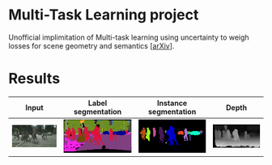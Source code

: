 # Multi-Task Learning project
Unofficial implimitation of Multi-task learning using uncertainty to weigh losses for scene geometry and semantics [[arXiv](https://arxiv.org/abs/1705.07115)].

# Results
|        Input        | Label <br>segmentation  |Instance <br>segmentation|       Depth         |
|:-------------------:|:-------------------:|:-------------------:|:-------------------:|
|<img width="256px" src='inputs/Pedestrian_crossing_0.png'>|<img src='results/resNet_label_instance_disp/label_Pedestrian_crossing_0.png' width="256px">|<img src='results/resNet_label_instance_disp/instance_Pedestrian_crossing_0.png' width="256px">|<img src='results/resNet_label_instance_disp/disp_Pedestrian_crossing_0.png' width="256px">|


